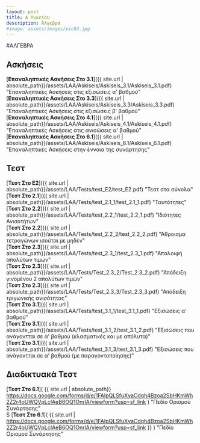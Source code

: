 ```yaml
---
layout: post
title: Α Λυκείου
description: Άλγεβρα
#image: assets/images/pic03.jpg
---
```


#ΑΛΓΕΒΡΑ

## Ασκήσεις
[**Επαναληπτικές Ασκήσεις Στο 3.1**]({{ site.url | absolute_path}}/assets/LAA/Askiseis/Askiseis_3.1/Askiseis_3.1.pdf)  "Επαναληπτικές Ασκήσεις στις εξισώσεις α' βαθμού"  
[**Επαναληπτικές Ασκήσεις Στο 3.3**]({{ site.url | absolute_path}}/assets/LAA/Askiseis/Askiseis_3.3/Askiseis_3.3.pdf)  "Επαναληπτικές Ασκήσεις στις εξισώσεις β' βαθμού"  
[**Επαναληπτικές Ασκήσεις Στο 4.1**]({{ site.url | absolute_path}}/assets/LAA/Askiseis/Askiseis_4.1/Askiseis_4.1.pdf)  "Επαναληπτικές Ασκήσεις στις ανισώσεις α' βαθμού"  
[**Επαναληπτικές Ασκήσεις Στο 6.1**]({{ site.url | absolute_path}}/assets/LAA/Askiseis/Askiseis_6.1/Askiseis_6.1.pdf)  "Επαναληπτικές Ασκήσεις στην έννοια της συνάρτησης"

## Τεστ
[**Τεστ Στο Ε2**]({{ site.url | absolute_path}}/assets/LAA/Tests/test_E2/test_E2.pdf)  "Τεστ στα σύνολα"  
[**Τεστ Στο 2.1**]({{ site.url | absolute_path}}/assets/LAA/Tests/test_2.1_1/test_2.1_1.pdf)  "Ταυτότητες"  
[**Τεστ Στο 2.2**]({{ site.url | absolute_path}}/assets/LAA/Tests/test_2.2_1/test_2.2_1.pdf)  "Ιδιότητες Ανισοτήτων"  
[**Τεστ Στο 2.2**]({{ site.url | absolute_path}}/assets/LAA/Tests/test_2.2_2/test_2.2_2.pdf)  "Άθροισμα τετραγώνων ισούται με μηδέν"  
[**Τεστ Στο 2.3**]({{ site.url | absolute_path}}/assets/LAA/Tests/test_2.3_1/test_2.3_1.pdf)  "Απαλοιφή απολύτων τιμών"  
[**Τεστ Στο 2.3**]({{ site.url | absolute_path}}/assets/LAA/Tests/Test_2.3_2/Test_2.3_2.pdf)  "Απόδειξη γινομένου 2 απολύτων τιμών"  
[**Τεστ Στο 2.3**]({{ site.url | absolute_path}}/assets/LAA/Tests/Test_2.3_3/Test_2.3_3.pdf)  "Απόδειξη τριγωνικής ανισότητας"  
[**Τεστ Στο 3.1**]({{ site.url | absolute_path}}/assets/LAA/Tests/test_3.1_1/test_3.1_1.pdf)  "Εξισώσεις α' βαθμού"  
[**Τεστ Στο 3.1**]({{ site.url | absolute_path}}/assets/LAA/Tests/test_3.1_2/test_3.1_2.pdf)  "Εξισώσεις που ανάγοντται σε α' βαθμού (κλασματικές και με απόλυτα)"  
[**Τεστ Στο 3.1**]({{ site.url | absolute_path}}/assets/LAA/Tests/test_3.1_3/test_3.1_3.pdf)  "Εξισώσεις που ανάγοντται σε α' βαθμού (με παραγοντοποίησης)"  

## Διαδικτυακά Τεστ
[**Τεστ Στο 6.1**]( {{ site.url | absolute_path}} https://docs.google.com/forms/d/e/1FAIpQLSfuXyaCdqh4Bzoa2SbHKmWh2Z2r4oUWQVpLcIAeB6OQ1OnrlA/viewform?usp=sf_link  )  "Πεδίο Ορισμού Συνάρτησης"  
S
[**Τεστ Στο 6.1**]( {{ site.url | https://docs.google.com/forms/d/e/1FAIpQLSfuXyaCdqh4Bzoa2SbHKmWh2Z2r4oUWQVpLcIAeB6OQ1OnrlA/viewform?usp=sf_link }} )  "Πεδίο Ορισμού Συνάρτησης"  